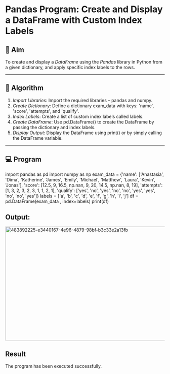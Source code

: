 # Pandas Program: Create and Display a DataFrame with Custom Index Labels

## 🎯 Aim

To create and display a *DataFrame* using the *Pandas* library in Python from a given dictionary, and apply specific index labels to the rows.

---

## 🧠 Algorithm

1. *Import Libraries*: Import the required libraries – pandas and numpy.
2. *Create Dictionary*: Define a dictionary exam_data with keys: 'name', 'score', 'attempts', and 'qualify'.
3. *Index Labels*: Create a list of custom index labels called labels.
4. *Create DataFrame*: Use pd.DataFrame() to create the DataFrame by passing the dictionary and index labels.
5. *Display Output*: Display the DataFrame using print() or by simply calling the DataFrame variable.

---

## 💻 Program

import pandas as pd 
import numpy as np 
exam_data  = {'name': ['Anastasia', 'Dima', 'Katherine', 'James', 'Emily', 'Michael', 'Matthew', 'Laura', 
'Kevin', 'Jonas'], 
'score': [12.5, 9, 16.5, np.nan, 9, 20, 14.5, np.nan, 8, 19], 
'attempts': [1, 3, 2, 3, 2, 3, 1, 1, 2, 1], 
'qualify': ['yes', 'no', 'yes', 'no', 'no', 'yes', 'yes', 'no', 'no', 'yes']} 
labels = ['a', 'b', 'c', 'd', 'e', 'f', 'g', 'h', 'i', 'j'] 
df = pd.DataFrame(exam_data , index=labels) 
print(df)

## Output:
<img width="749" height="359" alt="483892225-e3440167-4e96-4879-98bf-b3c33e2a13fb" src="https://github.com/user-attachments/assets/a2ba8ded-940b-430b-8fb2-ad75edd28297" />

## Result
The program has been executed successfully.
